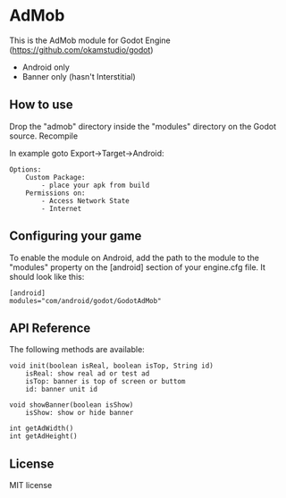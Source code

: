 AdMob
=====

This is the AdMob module for Godot Engine (https://github.com/okamstudio/godot)
- Android only
- Banner only (hasn't Interstitial)

How to use
----------
Drop the "admob" directory inside the "modules" directory on the Godot source. Recompile

In example goto Export->Target->Android:

	Options:
		Custom Package:
			- place your apk from build
		Permissions on:
			- Access Network State
			- Internet

Configuring your game
---------------------

To enable the module on Android, add the path to the module to the "modules" property on the [android] section of your engine.cfg file. It should look like this:

	[android]
	modules="com/android/godot/GodotAdMob"

API Reference
-------------

The following methods are available:

	void init(boolean isReal, boolean isTop, String id)
		isReal: show real ad or test ad
		isTop: banner is top of screen or buttom
		id: banner unit id
	
	void showBanner(boolean isShow)
		isShow: show or hide banner
	
	int getAdWidth()
	int getAdHeight()

License
-------------
MIT license
	
